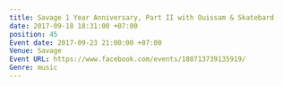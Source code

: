 ```yaml
---
title: Savage 1 Year Anniversary, Part II with Ouissam & Skatebard
date: 2017-09-18 18:31:00 +07:00
position: 45
Event date: 2017-09-23 21:00:00 +07:00
Venue: Savage
Event URL: https://www.facebook.com/events/180713739135919/
Genre: music
---
```


